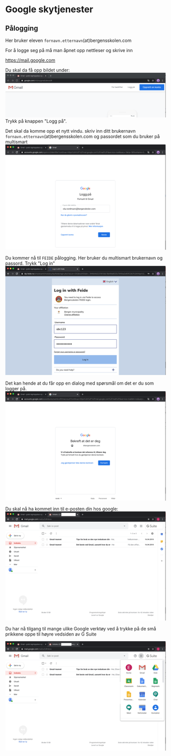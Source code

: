 # Google skytjenester

## Pålogging
Her bruker eleven `fornavn.etternavn`(at)bergensskolen.com

For å logge seg på må man åpnet opp nettleser og skrive inn

https://mail.google.com

Du skal da få opp bildet under:
![google mail](/media/img/step01.png)
Trykk på knappen "Logg på". 

Det skal da komme opp et nytt vindu.
skriv inn ditt brukernavn `fornavn.etternavn`(at)bergensskolen.com
og passordet som du bruker på multismart
![google mail](/media/img/step02.png)

Du kommer nå til `FEIDE` pålogging. Her bruker du multismart brukernavn og passord. Trykk "Log in"
![google mail](/media/img/step03.png)

Det kan hende at du får opp en dialog med spørsmål om det er du som logger på.
![google mail](/media/img/step04.png)

Du skal nå ha kommet inn til e-posten din hos google:
![google mail](/media/img/step05.png)

Du har nå tilgang til mange ulike Google verktøy ved å trykke på de små prikkene oppe til høyre vedsiden av G Suite

![google mail](/media/img/step06.png)